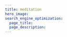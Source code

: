 ```yaml
---
title: meditation
hero_image: 
search_engine_optimization:
  page_title:
  page_description:
---
```

